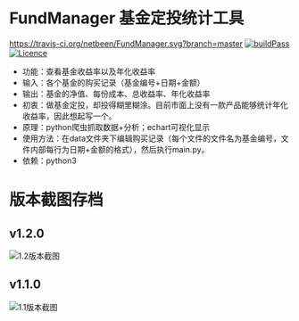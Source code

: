 # FundManager 基金定投统计工具
https://travis-ci.org/netbeen/FundManager.svg?branch=master
[![buildPass](https://travis-ci.org/netbeen/FundManager.svg?branch=master)](https://travis-ci.org/netbeen/FundManager.svg?branch=master)
[![Licence](https://img.shields.io/hexpm/l/plug.svg)](http://www.apache.org/licenses/LICENSE-2.0)
- 功能：查看基金收益率以及年化收益率
- 输入：各个基金的购买记录（基金编号+日期+金额）
- 输出：基金的净值、每份成本、总收益率、年化收益率
- 初衷：做基金定投，却投得糊里糊涂。目前市面上没有一款产品能够统计年化收益率，因此想起写一个。
- 原理：python爬虫抓取数据+分析；echart可视化显示
- 使用方法：在data文件夹下编辑购买记录（每个文件的文件名为基金编号，文件内部每行为日期+金额的格式），然后执行main.py。
- 依赖：python3

# 版本截图存档
## v1.2.0
![1.2版本截图](http://ww2.sinaimg.cn/large/9e2d8c2djw1f0cwl07jqij20p50ppdjh.jpg)

## v1.1.0
![1.1版本截图](http://ww3.sinaimg.cn/large/9e2d8c2djw1ezwr29o8cjj20p00nqdix.jpg)
